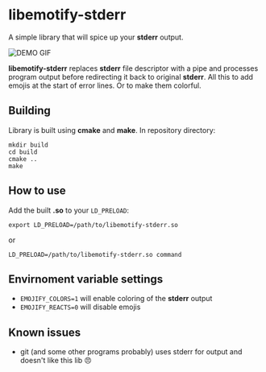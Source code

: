 # libemotify-stderr

A simple library that will spice up your **stderr** output.

![DEMO GIF](demo.gif)

**libemotify-stderr** replaces **stderr** file descriptor with a pipe and processes program output before redirecting it back to original **stderr**.
All this to add emojis at the start of error lines.
Or to make them colorful.

## Building
Library is built using **cmake** and **make**.
In repository directory:
```
mkdir build
cd build
cmake ..
make
```

## How to use
Add the built **.so** to your `LD_PRELOAD`:
```
export LD_PRELOAD=/path/to/libemotify-stderr.so
```
or
```
LD_PRELOAD=/path/to/libemotify-stderr.so command
```

## Envirnoment variable settings
* `EMOJIFY_COLORS=1` will enable coloring of the **stderr** output
* `EMOJIFY_REACTS=0` will disable emojis

## Known issues
* git (and some other programs probably) uses stderr for output and doesn't like this lib 😠
